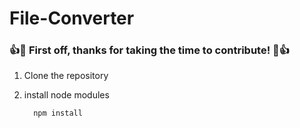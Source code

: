 # File-Converter

### :+1::tada: First off, thanks for taking the time to contribute! :tada::+1:

1. Clone the repository


2. install node modules

         npm install
   
